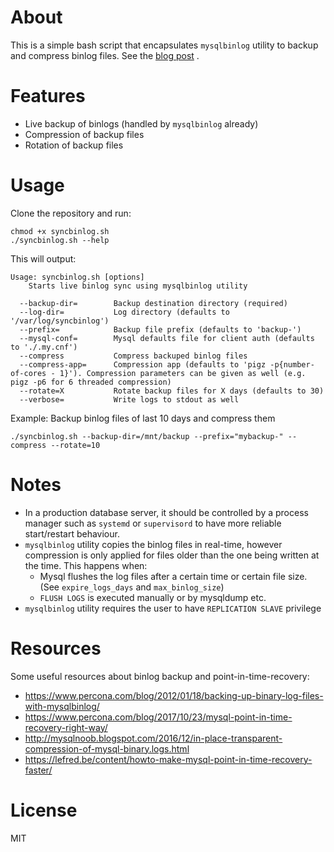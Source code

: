 # About

This is a simple bash script that encapsulates `mysqlbinlog` utility to backup and compress binlog files. See the [blog post](https://medium.com/@ardabeyazoglu/mysql-live-binlog-backup-and-restore-ae04807ada8f) .

# Features

- Live backup of binlogs (handled by `mysqlbinlog` already)
- Compression of backup files
- Rotation of backup files

# Usage

Clone the repository and run:

```
chmod +x syncbinlog.sh
./syncbinlog.sh --help
```

This will output:

```
Usage: syncbinlog.sh [options]
    Starts live binlog sync using mysqlbinlog utility

  --backup-dir=        Backup destination directory (required)
  --log-dir=           Log directory (defaults to '/var/log/syncbinlog')
  --prefix=            Backup file prefix (defaults to 'backup-')
  --mysql-conf=        Mysql defaults file for client auth (defaults to './.my.cnf')
  --compress           Compress backuped binlog files
  --compress-app=      Compression app (defaults to 'pigz -p{number-of-cores - 1}'). Compression parameters can be given as well (e.g. pigz -p6 for 6 threaded compression)
  --rotate=X           Rotate backup files for X days (defaults to 30)
  --verbose=           Write logs to stdout as well
```

Example: Backup binlog files of last 10 days and compress them

`./syncbinlog.sh --backup-dir=/mnt/backup --prefix="mybackup-" --compress --rotate=10`

# Notes

- In a production database server, it should be controlled by a process manager such as `systemd` or `supervisord` to have more reliable start/restart behaviour.
- `mysqlbinlog` utility copies the binlog files in real-time, however compression is only applied for files older than the one being written at the time. This happens when: 
    - Mysql flushes the log files after a certain time or certain file size. (See `expire_logs_days` and `max_binlog_size`)
    - `FLUSH LOGS` is executed manually or by mysqldump etc. 
- `mysqlbinlog` utility requires the user to have `REPLICATION SLAVE` privilege

# Resources

Some useful resources about binlog backup and point-in-time-recovery:

- https://www.percona.com/blog/2012/01/18/backing-up-binary-log-files-with-mysqlbinlog/
- https://www.percona.com/blog/2017/10/23/mysql-point-in-time-recovery-right-way/
- http://mysqlnoob.blogspot.com/2016/12/in-place-transparent-compression-of-mysql-binary.logs.html
- https://lefred.be/content/howto-make-mysql-point-in-time-recovery-faster/

# License

MIT
